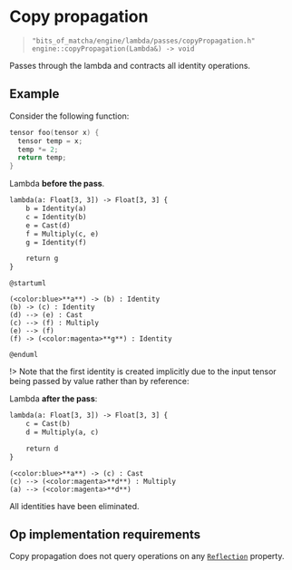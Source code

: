 # Copy propagation
> `"bits_of_matcha/engine/lambda/passes/copyPropagation.h"`\
> `engine::copyPropagation(Lambda&) -> void`

Passes through the lambda and contracts all identity operations.

## Example

Consider the following function:

```cpp
tensor foo(tensor x) {
  tensor temp = x;
  temp *= 2;
  return temp;
}
```

Lambda **before the pass**. 
```txt
lambda(a: Float[3, 3]) -> Float[3, 3] {
    b = Identity(a)
    c = Identity(b)
    e = Cast(d)
    f = Multiply(c, e)
    g = Identity(f)

    return g
}
```

```plantuml
@startuml

(<color:blue>**a**) -> (b) : Identity
(b) -> (c) : Identity
(d) --> (e) : Cast
(c) --> (f) : Multiply
(e) --> (f)
(f) -> (<color:magenta>**g**) : Identity

@enduml
```

!> Note that the first identity is created
   implicitly due to the input tensor being passed by value
   rather than by reference:

Lambda **after the pass**:

```txt
lambda(a: Float[3, 3]) -> Float[3, 3] {
    c = Cast(b)
    d = Multiply(a, c)

    return d
}
```

```plantuml
(<color:blue>**a**) -> (c) : Cast
(c) --> (<color:magenta>**d**) : Multiply
(a) --> (<color:magenta>**d**)
```

All identities have been eliminated.

## Op implementation requirements

Copy propagation does not query operations on any
[`Reflection`](engine/op/reflection) property.
